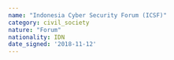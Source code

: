 ```yaml
---
name: "Indonesia Cyber Security Forum (ICSF)"
category: civil_society
nature: "Forum"
nationality: IDN
date_signed: '2018-11-12'
---
```

    